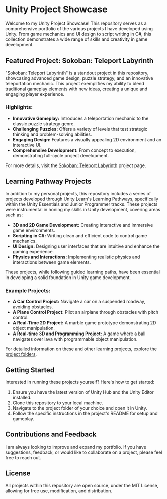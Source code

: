 # Unity Project Showcase

Welcome to my Unity Project Showcase! This repository serves as a comprehensive portfolio of the various projects I have developed using Unity. From game mechanics and UI design to script writing in C#, this collection demonstrates a wide range of skills and creativity in game development.

## Featured Project: Sokoban: Teleport Labyrinth

"Sokoban: Teleport Labyrinth" is a standout project in this repository, showcasing advanced game design, puzzle strategy, and an innovative teleportation mechanic. This project exemplifies my ability to blend traditional gameplay elements with new ideas, creating a unique and engaging player experience.

### Highlights:
- **Innovative Gameplay:** Introduces a teleportation mechanic to the classic puzzle strategy genre.
- **Challenging Puzzles:** Offers a variety of levels that test strategic thinking and problem-solving abilities.
- **Engaging Design:** Features a visually appealing 2D environment and an interactive UI.
- **Comprehensive Development:** From concept to execution, demonstrating full-cycle project development.

For more details, visit the [Sokoban: Teleport Labyrinth](https://github.com/HauxLee/Unity-Practice-Set/tree/main/Sokoban%3A%20Teleport%20Labyrinth) project page.

## Learning Pathway Projects

In addition to my personal projects, this repository includes a series of projects developed through Unity Learn's Learning Pathways, specifically within the Unity Essentials and Junior Programmer tracks. These projects were instrumental in honing my skills in Unity development, covering areas such as:

- **3D and 2D Game Development:** Creating interactive and immersive game environments.
- **Scripting in C#:** Writing clean and efficient code to control game mechanics.
- **UI Design:** Designing user interfaces that are intuitive and enhance the gaming experience.
- **Physics and Interactions:** Implementing realistic physics and interactions between game elements.

These projects, while following guided learning paths, have been essential in developing a solid foundation in Unity game development.

### Example Projects:
- **A Car Control Project:** Navigate a car on a suspended roadway, avoiding obstacles.
- **A Plane Control Project:** Pilot an airplane through obstacles with pitch control.
- **A Real-Time 2D Project:** A marble game prototype demonstrating 2D object manipulation.
- **A Real-time 3D and Programming Project:** A game where a ball navigates over lava with programmable object manipulation.

For detailed information on these and other learning projects, explore the [project folders](https://github.com/HauxLee/Unity-Practice-Set).

## Getting Started

Interested in running these projects yourself? Here's how to get started:

1. Ensure you have the latest version of Unity Hub and the Unity Editor installed.
2. Clone this repository to your local machine.
3. Navigate to the project folder of your choice and open it in Unity.
4. Follow the specific instructions in the project's README for setup and gameplay.

## Contributions and Feedback

I am always looking to improve and expand my portfolio. If you have suggestions, feedback, or would like to collaborate on a project, please feel free to reach out.

## License

All projects within this repository are open source, under the MIT License, allowing for free use, modification, and distribution.
